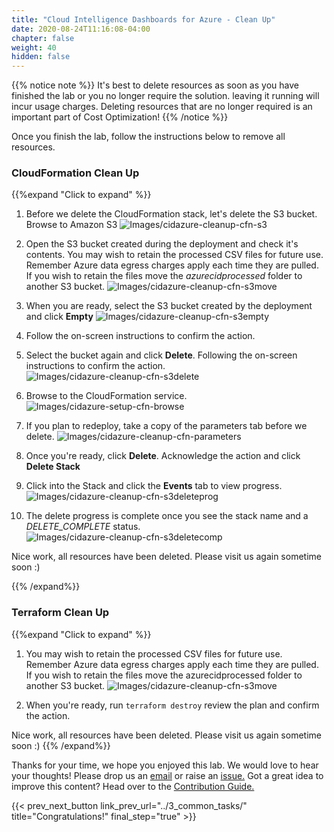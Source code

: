 ```yaml
---
title: "Cloud Intelligence Dashboards for Azure - Clean Up"
date: 2020-08-24T11:16:08-04:00
chapter: false
weight: 40
hidden: false
---
```


{{% notice note %}}
It's best to delete resources as soon as you have finished the lab or you no longer require the solution. leaving it running will incur usage charges. Deleting resources that are no longer required is an important part of Cost Optimization!
{{% /notice %}} 

Once you finish the lab, follow the instructions below to remove all resources.

### CloudFormation Clean Up
{{%expand "Click to expand" %}}

1. Before we delete the CloudFormation stack, let's delete the S3 bucket. Browse to Amazon S3
![Images/cidazure-cleanup-cfn-s3](/Cost/300_Cloud_Intelligence_Dashboard_for_Azure/Images/cidazure-cleanup-cfn-s3.png?width=1000px)

2. Open the S3 bucket created during the deployment and check it's contents. You may wish to retain the processed CSV files for future use. Remember Azure data egress charges apply each time they are pulled. If you wish to retain the files move the *azurecidprocessed* folder to another S3 bucket.
![Images/cidazure-cleanup-cfn-s3move](/Cost/300_Cloud_Intelligence_Dashboard_for_Azure/Images/cidazure-cleanup-cfn-s3move.png?width=1000px)

3. When you are ready, select the S3 bucket created by the deployment and click **Empty**
![Images/cidazure-cleanup-cfn-s3empty](/Cost/300_Cloud_Intelligence_Dashboard_for_Azure/Images/cidazure-cleanup-cfn-s3empty.png?width=1000px)

4. Follow the on-screen instructions to confirm the action.

5. Select the bucket again and click **Delete**. Following the on-screen instructions to confirm the action.
![Images/cidazure-cleanup-cfn-s3delete](/Cost/300_Cloud_Intelligence_Dashboard_for_Azure/Images/cidazure-cleanup-cfn-s3delete.png?width=500px)

6. Browse to the CloudFormation service.
![Images/cidazure-setup-cfn-browse](/Cost/300_Cloud_Intelligence_Dashboard_for_Azure/Images/cidazure-setup-cfn-browse.png?width=1000px)

7. If you plan to redeploy, take a copy of the parameters tab before we delete.
![Images/cidazure-cleanup-cfn-parameters](/Cost/300_Cloud_Intelligence_Dashboard_for_Azure/Images/cidazure-cleanup-cfn-parameters.png?width=1000px)

7. Once you're ready, click **Delete**. Acknowledge the action and click **Delete Stack**

8. Click into the Stack and click the **Events** tab to view progress.
![Images/cidazure-cleanup-cfn-s3deleteprog](/Cost/300_Cloud_Intelligence_Dashboard_for_Azure/Images/cidazure-cleanup-cfn-s3deleteprog.png?width=1000px)

9. The delete progress is complete once you see the stack name and a *DELETE_COMPLETE* status.
![Images/cidazure-cleanup-cfn-s3deletecomp](/Cost/300_Cloud_Intelligence_Dashboard_for_Azure/Images/cidazure-cleanup-cfn-s3deletecomp.png?width=1000px)

Nice work, all resources have been deleted. Please visit us again sometime soon :)

{{% /expand%}}

### Terraform Clean Up
{{%expand "Click to expand" %}}

1. You may wish to retain the processed CSV files for future use. Remember Azure data egress charges apply each time they are pulled. If you wish to retain the files move the azurecidprocessed folder to another S3 bucket. 
![Images/cidazure-cleanup-cfn-s3move](/Cost/300_Cloud_Intelligence_Dashboard_for_Azure/Images/cidazure-cleanup-cfn-s3move.png?width=1000px)

2. When you're ready, run `terraform destroy` review the plan and confirm the action.

Nice work, all resources have been deleted. Please visit us again sometime soon :)
{{% /expand%}}

Thanks for your time, we hope you enjoyed this lab. We would love to hear your thoughts! Please drop us an [email](mailto:cloud-intelligence-dashboards@amazon.com) or raise an [issue.](/contributing/02_reportingbugs/) Got a great idea to improve this content? Head over to the [Contribution Guide.](/contributing/)

{{< prev_next_button link_prev_url="../3_common_tasks/"  title="Congratulations!" final_step="true" >}}